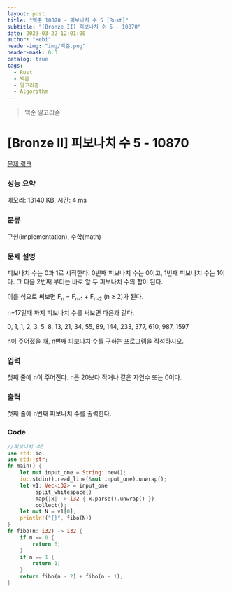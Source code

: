 ```yaml
---
layout: post
title: "백준 10870 - 피보나치 수 5 [Rust]"
subtitle: "[Bronze II] 피보나치 수 5 - 10870"
date: 2023-03-22 12:01:00
author: "Hebi"
header-img: "img/백준.png"
header-mask: 0.3
catalog: true
tags:
  - Rust
  - 백준
  - 알고리즘
  - Algorithm
---
```


> 백준 알고리즘

# [Bronze II] 피보나치 수 5 - 10870

[문제 링크](https://www.acmicpc.net/problem/10870)

### 성능 요약

메모리: 13140 KB, 시간: 4 ms

### 분류

구현(implementation), 수학(math)

### 문제 설명

<p>피보나치 수는 0과 1로 시작한다. 0번째 피보나치 수는 0이고, 1번째 피보나치 수는 1이다. 그 다음 2번째 부터는 바로 앞 두 피보나치 수의 합이 된다.</p>

<p>이를 식으로 써보면 F<sub>n</sub> = F<sub>n-1</sub> + F<sub>n-2</sub> (n ≥ 2)가 된다.</p>

<p>n=17일때 까지 피보나치 수를 써보면 다음과 같다.</p>

<p>0, 1, 1, 2, 3, 5, 8, 13, 21, 34, 55, 89, 144, 233, 377, 610, 987, 1597</p>

<p>n이 주어졌을 때, n번째 피보나치 수를 구하는 프로그램을 작성하시오.</p>

### 입력

 <p>첫째 줄에 n이 주어진다. n은 20보다 작거나 같은 자연수 또는 0이다.</p>

### 출력

 <p>첫째 줄에 n번째 피보나치 수를 출력한다.</p>

### Code

```rs
//피보나치 수5
use std::io;
use std::str;
fn main() {
    let mut input_one = String::new();
    io::stdin().read_line(&mut input_one).unwrap();
    let v1: Vec<i32> = input_one
        .split_whitespace()
        .map(|x| -> i32 { x.parse().unwrap() })
        .collect();
    let mut N = v1[0];
    println!("{}", fibo(N))
}
fn fibo(n: i32) -> i32 {
    if n == 0 {
        return 0;
    }
    if n == 1 {
        return 1;
    }
    return fibo(n - 2) + fibo(n - 1);
}
```
